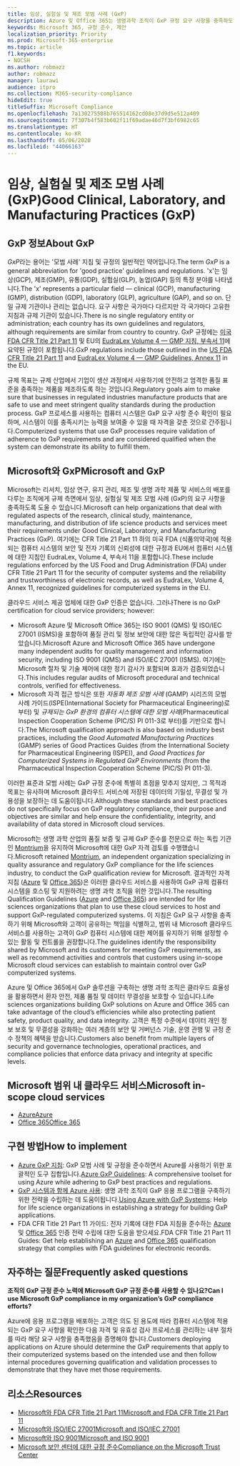 ```yaml
---
title: 임상, 실험실 및 제조 모범 사례 (GxP)
description: Azure 및 Office 365는 생명과학 조직이 GxP 규정 요구 사항을 충족하도록 도울 수 있습니다.
keywords: Microsoft 365, 규정 준수, 제안
localization_priority: Priority
ms.prod: Microsoft-365-enterprise
ms.topic: article
f1.keywords:
- NOCSH
ms.author: robmazz
author: robmazz
manager: laurawi
audience: itpro
ms.collection: M365-security-compliance
hideEdit: true
titleSuffix: Microsoft Compliance
ms.openlocfilehash: 7a130275588b765514162cd08e37d9d5e512a409
ms.sourcegitcommit: 7f307b4f583b602f11f69adae46d7f3bf6982c65
ms.translationtype: HT
ms.contentlocale: ko-KR
ms.lasthandoff: 05/06/2020
ms.locfileid: "44066163"
---
```

# <a name="good-clinical-laboratory-and-manufacturing-practices-gxp"></a><span data-ttu-id="11a7d-104">임상, 실험실 및 제조 모범 사례 (GxP)</span><span class="sxs-lookup"><span data-stu-id="11a7d-104">Good Clinical, Laboratory, and Manufacturing Practices (GxP)</span></span>

## <a name="about-gxp"></a><span data-ttu-id="11a7d-105">GxP 정보</span><span class="sxs-lookup"><span data-stu-id="11a7d-105">About GxP</span></span>

<span data-ttu-id="11a7d-106">*GxP*라는 용어는 '모범 사례' 지침 및 규정의 일반적인 약어입니다.</span><span class="sxs-lookup"><span data-stu-id="11a7d-106">The term *GxP* is a general abbreviation for 'good practice' guidelines and regulations.</span></span> <span data-ttu-id="11a7d-107">'x'는 임상(GCP), 제조(GMP), 유통(GDP), 실험실(GLP), 농업(GAP) 등의 특정 분야를 나타냅니다.</span><span class="sxs-lookup"><span data-stu-id="11a7d-107">The 'x' represents a particular field — clinical (GCP), manufacturing (GMP), distribution (GDP), laboratory (GLP), agriculture (GAP), and so on.</span></span> <span data-ttu-id="11a7d-108">단일 규제 기관이나 관리는 없습니다. 요구 사항은 국가마다 다르지만 각 국가마다 고유한 지침과 규제 기관이 있습니다.</span><span class="sxs-lookup"><span data-stu-id="11a7d-108">There is no single regulatory entity or administration; each country has its own guidelines and regulators, although requirements are similar from country to country.</span></span> <span data-ttu-id="11a7d-109">GxP 규정에는 [미국 FDA CFR Title 21 Part 11](https://aka.ms/FDA-CFR) 및 EU의 [EudraLex Volume 4 — GMP 지침, 부속서 11](https://ec.europa.eu/health/documents/eudralex/vol-4_en)에 요약된 규정이 포함됩니다.</span><span class="sxs-lookup"><span data-stu-id="11a7d-109">GxP regulations include those outlined in the [US FDA CFR Title 21 Part 11](https://aka.ms/FDA-CFR) and [EudraLex Volume 4 — GMP Guidelines, Annex 11](https://ec.europa.eu/health/documents/eudralex/vol-4_en) in the EU.</span></span>

<span data-ttu-id="11a7d-110">규제 목표는 규제 산업에서 기업이 생산 과정에서 사용하기에 안전하고 엄격한 품질 표준을 충족하는 제품을 제조하도록 하는 것입니다.</span><span class="sxs-lookup"><span data-stu-id="11a7d-110">Regulatory goals aim to make sure that businesses in regulated industries manufacture products that are safe to use and meet stringent quality standards during the production process.</span></span> <span data-ttu-id="11a7d-111">GxP 프로세스를 사용하는 컴퓨터 시스템은 GxP 요구 사항 준수 확인이 필요하며, 시스템이 이를 충족시키는 능력을 보여줄 수 있을 때 자격을 갖춘 것으로 간주됩니다.</span><span class="sxs-lookup"><span data-stu-id="11a7d-111">Computerized systems that use GxP processes require validation of adherence to GxP requirements and are considered qualified when the system can demonstrate its ability to fulfill them.</span></span>

## <a name="microsoft-and-gxp"></a><span data-ttu-id="11a7d-112">Microsoft와 GxP</span><span class="sxs-lookup"><span data-stu-id="11a7d-112">Microsoft and GxP</span></span>

<span data-ttu-id="11a7d-113">Microsoft는 리서치, 임상 연구, 유지 관리, 제조 및 생명 과학 제품 및 서비스의 배포를 다루는 조직에게 규제 측면에서 임상, 실험실 및 제조 모범 사례 (GxP)의 요구 사항을 충족하도록 도울 수 있습니다.</span><span class="sxs-lookup"><span data-stu-id="11a7d-113">Microsoft can help organizations that deal with regulated aspects of the research, clinical study, maintenance, manufacturing, and distribution of life science products and services meet their requirements under Good Clinical, Laboratory, and Manufacturing Practices (GxP).</span></span> <span data-ttu-id="11a7d-114">여기에는 CFR Title 21 Part 11 하의 미국 FDA (식품의약국)에 적용되는 컴퓨터 시스템의 보안 및 전자 기록의 신뢰성에 대한 규정과 EU에서 컴퓨터 시스템에 대한 지침인 EudraLex, Volume 4, 부속서 11을 포함합니다.</span><span class="sxs-lookup"><span data-stu-id="11a7d-114">These include regulations enforced by the US Food and Drug Administration (FDA) under CFR Title 21 Part 11 for the security of computer systems and the reliability and trustworthiness of electronic records, as well as EudraLex, Volume 4, Annex 11, recognized guidelines for computerized systems in the EU.</span></span>

<span data-ttu-id="11a7d-115">클라우드 서비스 제공 업체에 대한 GxP 인증은 없습니다. 그러나</span><span class="sxs-lookup"><span data-stu-id="11a7d-115">There is no GxP certification for cloud service providers; however:</span></span>

- <span data-ttu-id="11a7d-116">Microsoft Azure 및 Microsoft Office 365는 ISO 9001 (QMS) 및 ISO/IEC 27001 (ISMS)을 포함하여 품질 관리 및 정보 보안에 대한 많은 독립적인 감사를 받았습니다.</span><span class="sxs-lookup"><span data-stu-id="11a7d-116">Microsoft Azure and Microsoft Office 365 have undergone many independent audits for quality management and information security, including ISO 9001 (QMS) and ISO/IEC 27001 (ISMS).</span></span> <span data-ttu-id="11a7d-117">여기에는 Microsoft 절차 및 기술 제어에 대한 정기 감사가 포함되며 효과가 검증되었습니다.</span><span class="sxs-lookup"><span data-stu-id="11a7d-117">This includes regular audits of Microsoft procedural and technical controls, verified for effectiveness.</span></span>
- <span data-ttu-id="11a7d-118">Microsoft 자격 접근 방식은 또한 *자동화 제조 모범 사례* (GAMP) 시리즈의 모범 사례 가이드(ISPE(International Society for Pharmaceutical Engineering)로 부터) 및 *규제되는 GxP 환경의 컴퓨터 시스템에 대한 모범 사례*(Pharmaceutical Inspection Cooperation Scheme (PIC/S) PI 011-3로 부터)를 기반으로 합니다.</span><span class="sxs-lookup"><span data-stu-id="11a7d-118">The Microsoft qualification approach is also based on industry best practices, including the *Good Automated Manufacturing Practices* (GAMP) series of Good Practices Guides (from the International Society for Pharmaceutical Engineering (ISPE)), and *Good Practices for Computerized Systems in Regulated GxP Environments* (from the Pharmaceutical Inspection Cooperation Scheme (PIC/S) PI 011-3).</span></span>

<span data-ttu-id="11a7d-119">이러한 표준과 모범 사례는 GxP 규정 준수에 특별히 초점을 맞추지 않지만, 그 목적과 목표는 유사하며 Microsoft 클라우드 서비스에 저장된 데이터의 기밀성, 무결성 및 가용성을 보장하는 데 도움이됩니다.</span><span class="sxs-lookup"><span data-stu-id="11a7d-119">Although these standards and best practices do not specifically focus on GxP regulatory compliance, their purpose and objectives are similar and help ensure the confidentiality, integrity, and availability of data stored in Microsoft cloud services.</span></span>

<span data-ttu-id="11a7d-120">Microsoft는 생명 과학 산업의 품질 보증 및 규제 GxP 준수를 전문으로 하는 독립 기관인 [Montrium](https://www.montrium.com/)을 유지하여 Microsoft에 대한 GxP 자격 검토를 수행했습니다.</span><span class="sxs-lookup"><span data-stu-id="11a7d-120">Microsoft retained [Montrium](https://www.montrium.com/), an independent organization specializing in quality assurance and regulatory GxP compliance for the life sciences industry, to conduct the GxP qualification review for Microsoft.</span></span> <span data-ttu-id="11a7d-121">결과적인 자격 지침 ([Azure](https://aka.ms/gxpcompliance) 및 [Office 365](https://aka.ms/o365-qualification-guideline))은 이러한 클라우드 서비스를 사용하여 GxP 규제 컴퓨터 시스템을 호스팅 및 지원하려는 생명 과학 조직을 위한 것입니다.</span><span class="sxs-lookup"><span data-stu-id="11a7d-121">The resulting Qualification Guidelines ([Azure](https://aka.ms/gxpcompliance) and [Office 365](https://aka.ms/o365-qualification-guideline)) are intended for life sciences organizations that plan to use these cloud services to host and support GxP-regulated computerized systems.</span></span> <span data-ttu-id="11a7d-122">이 지침은 GxP 요구 사항을 충족하기 위해 Microsoft와 고객이 공유하는 책임을 식별하고, 범위 내 Microsoft 클라우드 서비스를 사용하는 고객이 GxP 컴퓨터 시스템에 대한 제어를 유지하기 위해 설정할 수 있는 활동 및 컨트롤을 권장합니다.</span><span class="sxs-lookup"><span data-stu-id="11a7d-122">The guidelines identify the responsibility shared by Microsoft and its customers for meeting GxP requirements, as well as recommend activities and controls that customers using in-scope Microsoft cloud services can establish to maintain control over GxP computerized systems.</span></span>

<span data-ttu-id="11a7d-123">Azure 및 Office 365에서 GxP 솔루션을 구축하는 생명 과학 조직은 클라우드 효율성을 활용하면서 환자 안전, 제품 품질 및 데이터 무결성을 보호할 수 있습니다.</span><span class="sxs-lookup"><span data-stu-id="11a7d-123">Life sciences organizations building GxP solutions on Azure and Office 365 can take advantage of the cloud’s efficiencies while also protecting patient safety, product quality, and data integrity.</span></span> <span data-ttu-id="11a7d-124">고객은 특정 수준에서 데이터 개인 정보 보호 및 무결성을 강화하는 여러 계층의 보안 및 거버넌스 기술, 운영 관행 및 규정 준수 정책의 혜택을 받습니다.</span><span class="sxs-lookup"><span data-stu-id="11a7d-124">Customers also benefit from multiple layers of security and governance technologies, operational practices, and compliance policies that enforce data privacy and integrity at specific levels.</span></span>

## <a name="microsoft-in-scope-cloud-services"></a><span data-ttu-id="11a7d-125">Microsoft 범위 내 클라우드 서비스</span><span class="sxs-lookup"><span data-stu-id="11a7d-125">Microsoft in-scope cloud services</span></span>

- [<span data-ttu-id="11a7d-126">Azure</span><span class="sxs-lookup"><span data-stu-id="11a7d-126">Azure</span></span>](https://aka.ms/AzureCompliance)
- [<span data-ttu-id="11a7d-127">Office 365</span><span class="sxs-lookup"><span data-stu-id="11a7d-127">Office 365</span></span>](https://aka.ms/o365-compliance-framework)

## <a name="how-to-implement"></a><span data-ttu-id="11a7d-128">구현 방법</span><span class="sxs-lookup"><span data-stu-id="11a7d-128">How to implement</span></span>

- <span data-ttu-id="11a7d-129">[Azure GxP 지침](https://aka.ms/gxpcompliance): GxP 모범 사례 및 규정을 준수하면서 Azure를 사용하기 위한 포괄적인 도구 집합입니다.</span><span class="sxs-lookup"><span data-stu-id="11a7d-129">[Azure GxP Guidelines](https://aka.ms/gxpcompliance): A comprehensive toolset for using Azure while adhering to GxP best practices and regulations.</span></span>
- <span data-ttu-id="11a7d-130">[GxP 시스템과 함께 Azure 사용](https://aka.ms/GXP-Azure-Strategies): 생명 과학 조직이 GxP 응용 프로그램을 구축하기 위한 전략을 수립하는 데 도움이됩니다.</span><span class="sxs-lookup"><span data-stu-id="11a7d-130">[Using Azure with GxP Systems](https://aka.ms/GXP-Azure-Strategies): Help for life science organizations in establishing a strategy for building GxP applications.</span></span>
- <span data-ttu-id="11a7d-131">FDA CFR Title 21 Part 11 가이드: 전자 기록에 대한 FDA 지침을 준수하는 [Azure](https://aka.ms/Azure-FDA-Guidelines) 및 [Office 365](https://aka.ms/o365-qualification-guideline) 인증 전략 수립에 대한 도움을 받으세요.</span><span class="sxs-lookup"><span data-stu-id="11a7d-131">FDA CFR Title 21 Part 11 Guides: Get help establishing an [Azure](https://aka.ms/Azure-FDA-Guidelines) and [Office 365](https://aka.ms/o365-qualification-guideline) qualification strategy that complies with FDA guidelines for electronic records.</span></span>

## <a name="frequently-asked-questions"></a><span data-ttu-id="11a7d-132">자주하는 질문</span><span class="sxs-lookup"><span data-stu-id="11a7d-132">Frequently asked questions</span></span>

<span data-ttu-id="11a7d-133">**조직의 GxP 규정 준수 노력에 Microsoft GxP 규정 준수를 사용할 수 있나요?**</span><span class="sxs-lookup"><span data-stu-id="11a7d-133">**Can I use Microsoft GxP compliance in my organization’s GxP compliance efforts?**</span></span>

<span data-ttu-id="11a7d-134">Azure에 응용 프로그램을 배포하는 고객은 의도 된 용도에 따라 컴퓨터 시스템에 적용되는 GxP 요구 사항을 확인한 다음 자격 및 유효성 검사 프로세스를 관리하는 내부 절차를 따라 해당 요구 사항을 충족했음을 증명해야 합니다.</span><span class="sxs-lookup"><span data-stu-id="11a7d-134">Customers deploying applications on Azure should determine the GxP requirements that apply to their computerized systems based on the intended use and then follow internal procedures governing qualification and validation processes to demonstrate that they have met those requirements.</span></span>

## <a name="resources"></a><span data-ttu-id="11a7d-135">리소스</span><span class="sxs-lookup"><span data-stu-id="11a7d-135">Resources</span></span>

- [<span data-ttu-id="11a7d-136">Microsoft와 FDA CFR Title 21 Part 11</span><span class="sxs-lookup"><span data-stu-id="11a7d-136">Microsoft and FDA CFR Title 21 Part 11</span></span>](offering-fda-cfr-title-21-part-11.md)
- [<span data-ttu-id="11a7d-137">Microsoft와 ISO/IEC 27001</span><span class="sxs-lookup"><span data-stu-id="11a7d-137">Microsoft and ISO/IEC 27001</span></span>](offering-iso-27001.md)
- [<span data-ttu-id="11a7d-138">Microsoft와 ISO 9001</span><span class="sxs-lookup"><span data-stu-id="11a7d-138">Microsoft and ISO 9001</span></span>](offering-iso-9001.md)
- [<span data-ttu-id="11a7d-139">Microsoft 보안 센터에 대한 규정 준수</span><span class="sxs-lookup"><span data-stu-id="11a7d-139">Compliance on the Microsoft Trust Center</span></span>](https://www.microsoft.com/trust-center/compliance/compliance-overview)
